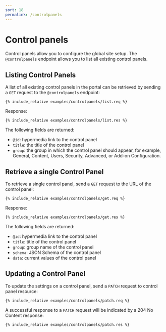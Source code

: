 ```yaml
---
sort: 18
permalink: /controlpanels
---
```


# Control panels

Control panels allow you to configure the global site setup. The `@controlpanels` endpoint allows you to list all existing control panels.

## Listing Control Panels

A list of all existing control panels in the portal can be retrieved by sending a `GET` request to the `@controlpanels` endpoint:

```
{% include_relative examples/controlpanels/list.req %}
```

Response:

```
{% include_relative examples/controlpanels/list.res %}
```

The following fields are returned:

- `@id`: hypermedia link to the control panel
- `title`: the title of the control panel
- `group`: the group in which the control panel should appear, for example, General, Content, Users, Security, Advanced, or Add-on Configuration.

## Retrieve a single Control Panel

To retrieve a single control panel, send a `GET` request to the URL of the control panel:

```
{% include_relative examples/controlpanels/get.req %}
```

Response:

```
{% include_relative examples/controlpanels/get.res %}
```

The following fields are returned:

- `@id`: hypermedia link to the control panel
- `title`: title of the control panel
- `group`: group name of the control panel
- `schema`: JSON Schema of the control panel
- `data`: current values of the control panel

## Updating a Control Panel

To update the settings on a control panel, send a `PATCH` request to control panel resource:

```
{% include_relative examples/controlpanels/patch.req %}
```

A successful response to a `PATCH` request will be indicated by a 204 No Content response:

```
{% include_relative examples/controlpanels/patch.res %}
```
